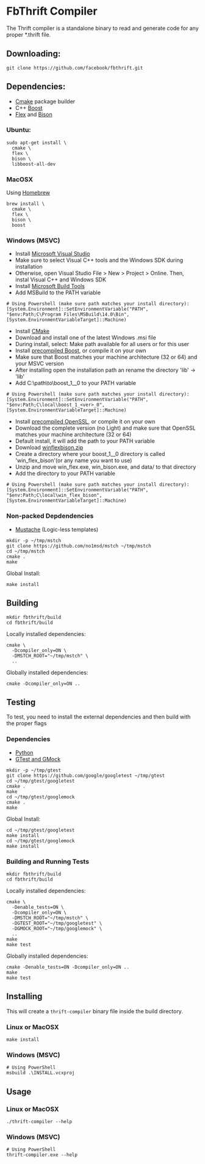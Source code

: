 # FbThrift Compiler

The Thrift compiler is a standalone binary to read and generate code for any proper *.thrift file.

## Downloading:
```
git clone https://github.com/facebook/fbthrift.git
```

## Dependencies:
- [Cmake](https://cmake.org/) package builder
- C++ [Boost](http://www.boost.org/)
- [Flex](https://github.com/westes/flex) and [Bison](https://www.gnu.org/software/bison/)

### Ubuntu:
```
sudo apt-get install \
  cmake \
  flex \
  bison \
  libboost-all-dev
```

### MacOSX
Using [Homebrew](http://brew.sh/)
```
brew install \
  cmake \
  flex \
  bison \
  boost
```

### Windows (MSVC)
- Install [Microsoft Visual Studio](https://www.visualstudio.com/vs/)
 - Make sure to select Visual C++ tools and the Windows SDK during installation
 - Otherwise, open Visual Studio File > New > Project > Online. Then, instal Visual C++ and Windows SDK
- Install [Microsoft Build Tools](https://www.microsoft.com/en-us/download/details.aspx?id=48159)
 - Add MSBuild to the PATH variable
 ```
 # Using Powershell (make sure path matches your install directory):
 [System.Environment]::SetEnvironmentVariable("PATH", "$env:Path;C\Program Files\MSBuild\14.0\Bin", [System.EnvironmentVariableTarget]::Machine)
 ```

- Install [CMake](http://www.cmake.org)
 - Download and install one of the latest Windows .msi file
 - During install, select: Make path available for all users or for this user
- Install [precompiled Boost](https://sourceforge.net/projects/boost/files/boost-binaries/), or compile it on your own
 - Make sure that Boost matches your machine architecture (32 or 64) and your MSVC version
 - After installing open the installation path an rename the directory 'lib<version>' -> 'lib'
 - Add C:\path\to\boost_1_<ver>_0 to your PATH variable
 ```
 # Using Powershell (make sure path matches your install directory):
 [System.Environment]::SetEnvironmentVariable("PATH", "$env:Path;C\local\boost_1_<ver>_0", [System.EnvironmentVariableTarget]::Machine)
 ```
- Install [precompiled OpenSSL](https://slproweb.com/products/Win32OpenSSL.html), or compile it on your own
 - Download the complete version (no Light) and make sure that OpenSSL matches your machine architecture (32 or 64)
 - Default install, it will add the path to your PATH variable
- Download [winflexbison.zip](https://sourceforge.net/projects/winflexbison/)
 - Create a directory where your boost_1_<ver>_0 directory is called 'win_flex_bison'(or any name you want to use)
 - Unzip and move win_flex.exe, win_bison.exe, and data/ to that directory
 - Add the directory to your PATH variable
 ```
 # Using Powershell (make sure path matches your install directory):
 [System.Environment]::SetEnvironmentVariable("PATH", "$env:Path;C\local\win_flex_bison", [System.EnvironmentVariableTarget]::Machine)
 ```

### Non-packed Depdendencies
- [Mustache](https://mustache.github.io/) (Logic-less templates)
```
mkdir -p ~/tmp/mstch
git clone https://github.com/no1msd/mstch ~/tmp/mstch
cd ~/tmp/mstch
cmake .
make
```
Global Install:
```
make install
``` 

## Building
```
mkdir fbthrift/build
cd fbthrift/build
```
Locally installed dependencies:
```
cmake \
  -Dcompiler_only=ON \
  -DMSTCH_ROOT="~/tmp/mstch" \
  ..
```
Globally installed dependencies:
```
cmake -Dcompiler_only=ON ..
```

## Testing
To test, you need to install the external dependencies and then build with the proper flags

### Dependencies
- [Python](https://www.python.org/)
- [GTest and GMock](https://github.com/google/googletest)
```
mkdir -p ~/tmp/gtest
git clone https://github.com/google/googletest ~/tmp/gtest
cd ~/tmp/gtest/googletest
cmake .
make
cd ~/tmp/gtest/googlemock
cmake .
make
```
Global Install:
```
cd ~/tmp/gtest/googletest
make install
cd ~/tmp/gtest/googlemock
make install
``` 

### Building and Running Tests
```
mkdir fbthrift/build
cd fbthrift/build
```
Locally installed dependencies:
```
cmake \
  -Denable_tests=ON \
  -Dcompiler_only=ON \
  -DMSTCH_ROOT="~/tmp/mstch" \
  -DGTEST_ROOT="~/tmp/googletest" \
  -DGMOCK_ROOT="~/tmp/googlemock" \
  ..
make
make test
```
Globally installed dependencies:
```
cmake -Denable_tests=ON -Dcompiler_only=ON ..
make
make test
```

## Installing

This will create a `thrift-compiler` binary file inside the build directory.

### Linux or MacOSX
```
make install
```

### Windows (MSVC)
```
# Using PowerShell
msbuild .\INSTALL.vcxproj
```

## Usage

### Linux or MacOSX
```
./thrift-compiler --help
```

### Windows (MSVC)
```
# Using PowerShell
thrift-compiler.exe --help
```
